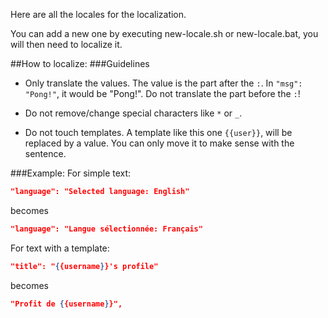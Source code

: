 Here are all the locales for the localization.

You can add a new one by executing new-locale.sh or new-locale.bat, you will then need to localize it.

##How to localize:
###Guidelines
* Only translate the values. The value is the part after the `:`. In `"msg": "Pong!"`, it would be "Pong!". Do not translate the part before the `:`!

* Do not remove/change special characters like `*` or `_`.

* Do not touch templates. A template like this one `{{user}}`, will be replaced by a value. You can only move it to make sense with the sentence.

###Example:
For simple text:
```json
"language": "Selected language: English"
```
becomes
```json
"language": "Langue sélectionnée: Français"
```

For text with a template:
```json
"title": "{{username}}'s profile"
```
becomes
```json
"Profit de {{username}}",
```
